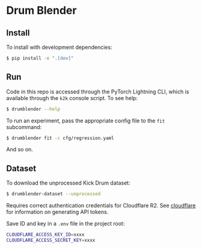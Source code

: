 # Drum Blender

## Install

To install with development dependencies:

```bash
$ pip install -e ".[dev]"
```

## Run

Code in this repo is accessed through the PyTorch Lightning CLI, which is available through the `k2k` console script. To see help:

```bash
$ drumblender --help
```

To run an experiment, pass the appropriate config file to the `fit` subcommand:

```bash
$ drumblender fit -c cfg/regression.yaml
```

And so on.

## Dataset
To download the unprocessed Kick Drum dataset:

```bash
$ drumblender-dataset --unprocessed
```

Requires correct authentication credentials for Cloudflare R2. See [cloudflare](https://developers.cloudflare.com/r2/data-access/s3-api/tokens/) for information on generating API tokens.

Save ID and key in a `.env` file in the project root:
```bash
CLOUDFLARE_ACCESS_KEY_ID=xxxx
CLOUDFLARE_ACCESS_SECRET_KEY=xxxx

